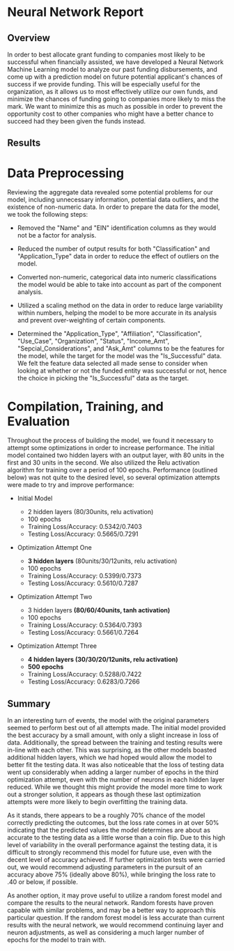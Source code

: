 # Neural Network Report

## Overview

In order to best allocate grant funding to companies most likely to be successful when financially assisted, we have developed a Neural Network Machine Learning model to analyze our past funding disbursements, and come up with a prediction model on future potential applicant's chances of success if we provide funding. This will be especially useful for the organization, as it allows us to most effectively utilize our own funds, and minimize the chances of funding going to companies more likely to miss the mark. We want to minimize this as much as possible in order to prevent the opportunity cost to other companies who might have a better chance to succeed had they been given the funds instead.

## Results

# Data Preprocessing

Reviewing the aggregate data revealed some potential problems for our model, including unnecessary information, potential data outliers, and the existence of non-numeric data. In order to prepare the data for the model, we took the following steps:

* Removed the "Name" and "EIN" identification columns as they would not be a factor for analysis.

* Reduced the number of output results for both "Classification" and "Application_Type" data in order to reduce the effect of outliers on the model.

* Converted non-numeric, categorical data into numeric classifications the model would be able to take into account as part of the component analysis.

* Utilized a scaling method on the data in order to reduce large variability within numbers, helping the model to be more accurate in its analysis and prevent over-weighting of certain components.

* Determined the "Application_Type", "Affiliation", "Classification", "Use_Case", "Organization", "Status", "Income_Amt", "Sepcial_Considerations", and "Ask_Amt" columns to be the features for the model, while the target for the model was the "Is_Successful" data. We felt the feature data selected all made sense to consider when looking at whether or not the funded entity was successful or not, hence the choice in picking the "Is_Successful" data as the target.

# Compilation, Training, and Evaluation

Throughout the process of building the model, we found it necessary to attempt some optimizations in order to increase performance. The initial model contained two hidden layers with an output layer, with 80 units in the first and 30 units in the second. We also utilized the Relu activation algorithm for training over a period of 100 epochs. Performance (outlined below) was not quite to the desired level, so several optimization attempts were made to try and improve performance:

* Initial Model
    - 2 hidden layers (80/30units, relu activation)
    - 100 epochs
    - Training Loss/Accuracy: 0.5342/0.7403
    - Testing Loss/Accuracy: 0.5665/0.7291

* Optimization Attempt One
    - **3 hidden layers** (80units/30/12units, relu activation)
    - 100 epochs
    - Training Loss/Accuracy: 0.5399/0.7373
    - Testing Loss/Accuracy: 0.5610/0.7287

* Optimization Attempt Two
    - 3 hidden layers **(80/60/40units, tanh activation)**
    - 100 epochs
    - Training Loss/Accuracy: 0.5364/0.7393
    - Testing Loss/Accuracy: 0.5661/0.7264

* Optimization Attempt Three
    - **4 hidden layers (30/30/20/12units, relu activation)**
    - **500 epochs**
    - Training Loss/Accuracy: 0.5288/0.7422
    - Testing Loss/Accuracy: 0.6283/0.7266

## Summary

In an interesting turn of events, the model with the original parameters seemed to perform best out of all attempts made. The initial model provided the best accuracy by a small amount, with only a slight increase in loss of data. Additionally, the spread between the training and testing results were in-line with each other. This was surprising, as the other models boasted additional hidden layers, which we had hoped would allow the model to better fit the testing data. It was also noticeable that the loss of testing data went up considerably when adding a larger number of epochs in the third optimization attempt, even with the number of neurons in each hidden layer reduced. While we thought this might provide the model more time to work out a stronger solution, it appears as though these last optimization attempts were more likely to begin overfitting the training data.

As it stands, there appears to be a roughly 70% chance of the model correctly predicting the outcomes, but the loss rate comes in at over 50% indicating that the predicted values the model determines are about as accurate to the testing data as a little worse than a coin flip. Due to this high level of variability in the overall performance against the testing data, it is difficult to strongly recommend this model for future use, even with the decent level of accuracy achieved. If further optimization tests were carried out, we would recommend adjusting parameters in the pursuit of an accuracy above 75% (ideally above 80%), while bringing the loss rate to .40 or below, if possible.

As another option, it may prove useful to utilize a random forest model and compare the results to the neural network. Random forests have proven capable with similar problems, and may be a better way to approach this particular question. If the random forest model is less accurate than current results with the neural network, we would recommend continuing layer and neuron adjustments, as well as considering a much larger number of epochs for the model to train with.
